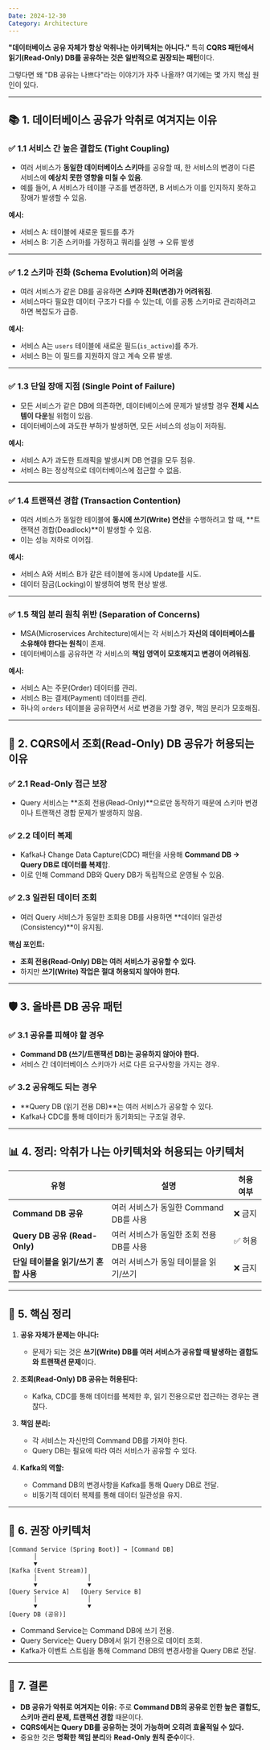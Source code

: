 ```yaml
---
Date: 2024-12-30
Category: Architecture
---
```


**"데이터베이스 공유 자체가 항상 악취나는 아키텍처는 아니다."** 특히 **CQRS 패턴에서 읽기(Read-Only) DB를 공유하는 것은 일반적으로 권장되는 패턴**이다.  

그렇다면 왜 "DB 공유는 나쁘다"라는 이야기가 자주 나올까? 여기에는 몇 가지 핵심 원인이 있다.

---

## 📚 **1. 데이터베이스 공유가 악취로 여겨지는 이유**

### ✅ **1.1 서비스 간 높은 결합도 (Tight Coupling)**  
- 여러 서비스가 **동일한 데이터베이스 스키마**를 공유할 때, 한 서비스의 변경이 다른 서비스에 **예상치 못한 영향을 미칠 수 있음**.  
- 예를 들어, A 서비스가 테이블 구조를 변경하면, B 서비스가 이를 인지하지 못하고 장애가 발생할 수 있음.  

**예시:**  
- 서비스 A: 테이블에 새로운 필드를 추가  
- 서비스 B: 기존 스키마를 가정하고 쿼리를 실행 → 오류 발생

---

### ✅ **1.2 스키마 진화 (Schema Evolution)의 어려움**  
- 여러 서비스가 같은 DB를 공유하면 **스키마 진화(변경)가 어려워짐**.  
- 서비스마다 필요한 데이터 구조가 다를 수 있는데, 이를 공통 스키마로 관리하려고 하면 복잡도가 급증.  

**예시:**  
- 서비스 A는 `users` 테이블에 새로운 필드(`is_active`)를 추가.  
- 서비스 B는 이 필드를 지원하지 않고 계속 오류 발생.  

---

### ✅ **1.3 단일 장애 지점 (Single Point of Failure)**  
- 모든 서비스가 같은 DB에 의존하면, 데이터베이스에 문제가 발생할 경우 **전체 시스템이 다운**될 위험이 있음.  
- 데이터베이스에 과도한 부하가 발생하면, 모든 서비스의 성능이 저하됨.  

**예시:**  
- 서비스 A가 과도한 트래픽을 발생시켜 DB 연결을 모두 점유.  
- 서비스 B는 정상적으로 데이터베이스에 접근할 수 없음.  

---

### ✅ **1.4 트랜잭션 경합 (Transaction Contention)**  
- 여러 서비스가 동일한 테이블에 **동시에 쓰기(Write) 연산**을 수행하려고 할 때, **트랜잭션 경합(Deadlock)**이 발생할 수 있음.  
- 이는 성능 저하로 이어짐.

**예시:**  
- 서비스 A와 서비스 B가 같은 테이블에 동시에 Update를 시도.  
- 데이터 잠금(Locking)이 발생하여 병목 현상 발생.  

---

### ✅ **1.5 책임 분리 원칙 위반 (Separation of Concerns)**  
- MSA(Microservices Architecture)에서는 각 서비스가 **자신의 데이터베이스를 소유해야 한다는 원칙**이 존재.  
- 데이터베이스를 공유하면 각 서비스의 **책임 영역이 모호해지고 변경이 어려워짐**.

**예시:**  
- 서비스 A는 주문(Order) 데이터를 관리.  
- 서비스 B는 결제(Payment) 데이터를 관리.  
- 하나의 `orders` 테이블을 공유하면서 서로 변경을 가할 경우, 책임 분리가 모호해짐.

---

## 🚀 **2. CQRS에서 조회(Read-Only) DB 공유가 허용되는 이유**

### ✅ **2.1 Read-Only 접근 보장**  
- Query 서비스는 **조회 전용(Read-Only)**으로만 동작하기 때문에 스키마 변경이나 트랜잭션 경합 문제가 발생하지 않음.  

### ✅ **2.2 데이터 복제**  
- Kafka나 Change Data Capture(CDC) 패턴을 사용해 **Command DB → Query DB로 데이터를 복제**함.  
- 이로 인해 Command DB와 Query DB가 독립적으로 운영될 수 있음.

### ✅ **2.3 일관된 데이터 조회**  
- 여러 Query 서비스가 동일한 조회용 DB를 사용하면 **데이터 일관성(Consistency)**이 유지됨.  

**핵심 포인트:**  
- **조회 전용(Read-Only) DB는 여러 서비스가 공유할 수 있다.**  
- 하지만 **쓰기(Write) 작업은 절대 허용되지 않아야 한다.**

---

## 🛡️ **3. 올바른 DB 공유 패턴**

### ✅ **3.1 공유를 피해야 할 경우**  
- **Command DB (쓰기/트랜잭션 DB)는 공유하지 않아야 한다.**  
- 서비스 간 데이터베이스 스키마가 서로 다른 요구사항을 가지는 경우.

### ✅ **3.2 공유해도 되는 경우**  
- **Query DB (읽기 전용 DB)**는 여러 서비스가 공유할 수 있다.  
- Kafka나 CDC를 통해 데이터가 동기화되는 구조일 경우.

---

## 📊 **4. 정리: 악취가 나는 아키텍처와 허용되는 아키텍처**

| **유형** | **설명** | **허용 여부** |
|------|------|-------|
| **Command DB 공유** | 여러 서비스가 동일한 Command DB를 사용 | ❌ 금지 |
| **Query DB 공유 (Read-Only)** | 여러 서비스가 동일한 조회 전용 DB를 사용 | ✅ 허용 |
| **단일 테이블을 읽기/쓰기 혼합 사용** | 여러 서비스가 동일 테이블을 읽기/쓰기 | ❌ 금지 |

---

## 🧠 **5. 핵심 정리**

1. **공유 자체가 문제는 아니다:**  
   - 문제가 되는 것은 **쓰기(Write) DB를 여러 서비스가 공유할 때 발생하는 결합도와 트랜잭션 문제**이다.  

2. **조회(Read-Only) DB 공유는 허용된다:**  
   - Kafka, CDC를 통해 데이터를 복제한 후, 읽기 전용으로만 접근하는 경우는 괜찮다.  

3. **책임 분리:**  
   - 각 서비스는 자신만의 Command DB를 가져야 한다.  
   - Query DB는 필요에 따라 여러 서비스가 공유할 수 있다.  

4. **Kafka의 역할:**  
   - Command DB의 변경사항을 Kafka를 통해 Query DB로 전달.  
   - 비동기적 데이터 복제를 통해 데이터 일관성을 유지.

---

## 📝 **6. 권장 아키텍처**

```plaintext
[Command Service (Spring Boot)] → [Command DB]
       │
       ▼
[Kafka (Event Stream)]
       │              │
       ▼              ▼
[Query Service A]   [Query Service B]
       │              │
       ▼              ▼
[Query DB (공유)]
```

- Command Service는 Command DB에 쓰기 전용.  
- Query Service는 Query DB에서 읽기 전용으로 데이터 조회.  
- Kafka가 이벤트 스트림을 통해 Command DB의 변경사항을 Query DB로 전달.

---

## 🚦 **7. 결론**

- **DB 공유가 악취로 여겨지는 이유:** 주로 **Command DB의 공유로 인한 높은 결합도, 스키마 관리 문제, 트랜잭션 경합** 때문이다.  
- **CQRS에서는 Query DB를 공유하는 것이 가능하며 오히려 효율적일 수 있다.**  
- 중요한 것은 **명확한 책임 분리**와 **Read-Only 원칙 준수**이다.
